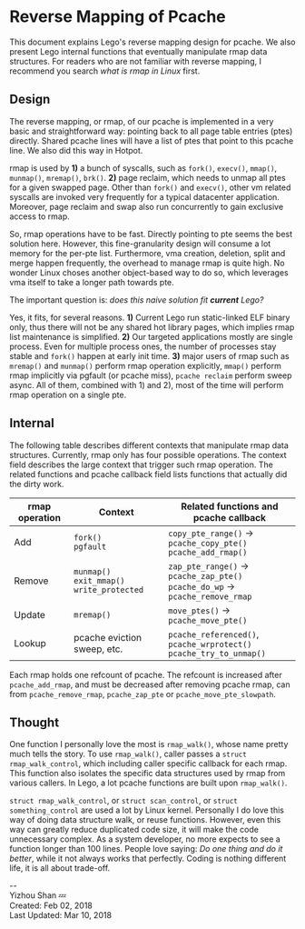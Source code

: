 # Reverse Mapping of Pcache

This document explains Lego's reverse mapping design for pcache. We also present Lego internal functions that eventually manipulate rmap data structures.
For readers who are not familiar with reverse mapping, I recommend you search _what is rmap in Linux_ first.

## Design
The reverse mapping, or rmap, of our pcache is implemented in a very basic and
straightforward way: pointing back to all page table entries (ptes) directly.
Shared pcache lines will have a list of ptes that point to this pcache line.
We also did this way in Hotpot.

rmap is used by __1)__ a bunch of syscalls, such as `fork()`, `execv()`, `mmap()`,
`munmap()`, `mremap()`, `brk()`. __2)__ page reclaim, which needs to unmap all ptes for a
given swapped page. Other than `fork()` and `execv()`, other vm related syscalls
are invoked very frequently for a typical datacenter application. Moreover, page
reclaim and swap also run concurrently to gain exclusive access to rmap.

So, rmap operations have to be fast. Directly pointing to pte seems the best
solution here. However, this fine-granularity design will consume a lot memory
for the per-pte list.
Furthermore, vma creation, deletion, split and merge happen frequently, the overhead
to manage rmap is quite high. No wonder Linux choses another object-based way to do so,
which leverages vma itself to take a longer path towards pte.

The important question is: *does this naive solution fit __current__ Lego?*

Yes, it fits, for several reasons. __1)__ Current Lego run static-linked ELF binary only,
thus there will not be any shared hot library pages, which implies rmap list maintenance
is simplified. __2)__ Our targeted applications
mostly are single process. Even for multiple process ones, the number of processes
stay stable and `fork()` happen at early init time. __3)__ major users of rmap such
as `mremap()` and `munmap()`  perform rmap operation explicitly, `mmap()` perform
rmap implicitly via pgfault (or pcache miss), `pcache reclaim` perform sweep async.
All of them, combined with 1) and 2), most of the time will perform rmap operation
on a single pte.

## Internal

The following table describes different contexts that manipulate rmap data structures. Currently, rmap only has four possible operations. The context field describes the large context that trigger such rmap operation. The related functions and pcache callback field lists functions that actually did the dirty work.

| rmap operation | Context | Related functions and pcache callback |
|-|-|-|
| Add | `fork()` <br>`pgfault` | `copy_pte_range()` -> `pcache_copy_pte()` <br> `pcache_add_rmap()`|
| Remove | `munmap()` <br> `exit_mmap()` <br> `write_protected` | `zap_pte_range()` -> `pcache_zap_pte()` <br> `pcache_do_wp` -> `pcache_remove_rmap`|
| Update | `mremap()`| `move_ptes()` -> `pcache_move_pte()`|
| Lookup | pcache eviction sweep, etc.| `pcache_referenced()`, `pcache_wrprotect()` <br> `pcache_try_to_unmap()` |

Each rmap holds one refcount of pcache. The refcount is increased after `pcache_add_rmap`, and must be decreased after removing pcache rmap, can from `pcache_remove_rmap`, `pcache_zap_pte` or `pcache_move_pte_slowpath`.

## Thought

One function I personally love the most is `rmap_walk()`, whose name pretty much tells the story. To use `rmap_walk()`, caller passes a `struct rmap_walk_control`, which including caller specific callback for each rmap. This function also isolates the specific data structures used by rmap from various callers. In Lego, a lot pcache functions are built upon `rmap_walk()`.

`struct rmap_walk_control`, or `struct scan_control`, or `struct something_control` are used a lot by Linux kernel. Personally I do love this way of doing data structure walk, or reuse functions. However, even this way can greatly reduce duplicated code size, it will make the code unnecessary complex. As a system developer, no more expects to see a function longer than 100 lines. People love saying: *Do one thing and do it better*, while it not always works that perfectly. Coding is nothing different life, it is all about trade-off.


--  
Yizhou Shan :zzz:  
Created: Feb 02, 2018  
Last Updated: Mar 10, 2018
